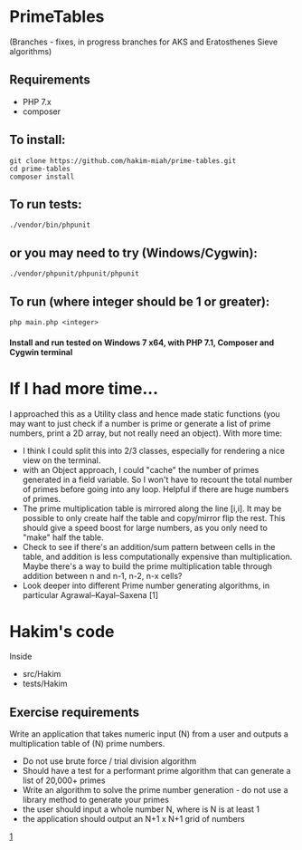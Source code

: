 
# PrimeTables

(Branches - fixes, in progress branches for AKS and Eratosthenes Sieve algorithms)

## Requirements

* PHP 7.x
* composer

## To install:
    git clone https://github.com/hakim-miah/prime-tables.git
    cd prime-tables
    composer install

## To run tests: 
    ./vendor/bin/phpunit   

## or you may need to try (Windows/Cygwin):
    ./vendor/phpunit/phpunit/phpunit

## To run (where integer should be 1 or greater):
    php main.php <integer>

#### Install and run tested on Windows 7 x64, with PHP 7.1, Composer and Cygwin terminal

# If I had more time...
I approached this as a Utility class and hence made static functions (you may want to just check if a number is prime or generate a list of prime numbers, print a 2D array, but not really need an object).  With more time:
* I think I could split this into 2/3 classes, especially for rendering a nice view on the terminal.
* with an Object approach, I could "cache" the number of primes generated in a field variable.  So I won't have to recount the total number of primes before going into any loop. Helpful if there are huge numbers of primes.
* The prime multiplication table is mirrored along the line [i,i].  It may be possible to only create half the table and copy/mirror flip the rest.  This should give a speed boost for large numbers, as you only need to "make" half the table.  
* Check to see if there's an addition/sum pattern between cells in the table, and addition is less computationally expensive than multiplication. Maybe there's a way to build the prime multiplication table through addition between n and n-1, n-2, n-x cells?
* Look deeper into different Prime number generating algorithms, in particular Agrawal–Kayal–Saxena [1]
 
# Hakim's code
Inside 
* src/Hakim
* tests/Hakim

## Exercise requirements
Write an application that takes numeric input (N) from a user and outputs a multiplication table of (N)
prime numbers.
* Do not use brute force / trial division algorithm
* Should have a test for a performant prime algorithm that can generate a list of 20,000+ primes
* Write an algorithm to solve the prime number generation - do not use a library method to
generate your primes
* the user should input a whole number N, where is N is at least 1
* the application should output an N+1 x N+1 grid of numbers

[1](https://en.wikipedia.org/wiki/AKS_primality_test#History_and_running_time)
